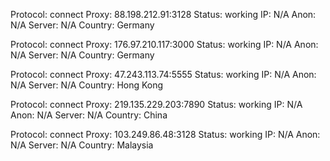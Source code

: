 Protocol: connect
Proxy: 88.198.212.91:3128
Status: working
IP: N/A
Anon: N/A
Server: N/A
Country: Germany

Protocol: connect
Proxy: 176.97.210.117:3000
Status: working
IP: N/A
Anon: N/A
Server: N/A
Country: Germany

Protocol: connect
Proxy: 47.243.113.74:5555
Status: working
IP: N/A
Anon: N/A
Server: N/A
Country: Hong Kong

Protocol: connect
Proxy: 219.135.229.203:7890
Status: working
IP: N/A
Anon: N/A
Server: N/A
Country: China

Protocol: connect
Proxy: 103.249.86.48:3128
Status: working
IP: N/A
Anon: N/A
Server: N/A
Country: Malaysia

